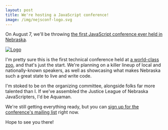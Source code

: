 ```yaml
---
layout: post
title: We're hosting a JavaScript conference!
image: /img/nejsconf-logo.svg
---
```


On August 7, we'll be throwing [the first JavaScript conference ever held in Nebraska][site].

[![Logo]({{site.url}}/img/nejsconf-logo.svg)][site]

I'm pretty sure this is the first technical conference held at [a world-class zoo](http://www.omahazoo.com/), and that's just the start. We're planning on a killer lineup of local and nationally-known speakers, as well as showcasing what makes Nebraska such a great state to live and write code.

I'm stoked to be on the organizing committee, alongside folks far more talented than I. If we've assembled the Justice League of Nebraska JavaScripters, I'd be Aquaman.

We're still getting everything ready, but you can [sign up for the conference's mailing list][site] right now.

Hope to see you there!

[site]: http://nejsconf.com/

